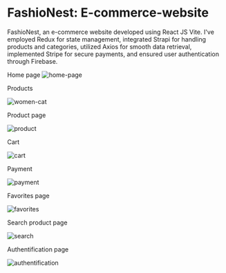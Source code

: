 # FashioNest: E-commerce-website

FashioNest, an e-commerce website developed using React JS Vite. I've employed Redux for state management, integrated Strapi for handling products and categories, utilized Axios for smooth data retrieval, implemented Stripe for secure payments, and ensured user authentication through Firebase.

Home page
![home-page](https://github.com/Iulia2191/E-commerce-website/assets/125976840/ba044eec-001c-45b7-ab60-cdbde0c551f1)



Products

![women-cat](https://github.com/Iulia2191/E-commerce-website/assets/125976840/dacdf234-2ee3-4de8-b4b7-b4b834d1bd20)


Product page

![product](https://github.com/Iulia2191/E-commerce-website/assets/125976840/96d827f4-515e-4588-8ffc-0462e0641bba)


Cart

![cart](https://github.com/Iulia2191/E-commerce-website/assets/125976840/263d8d56-b04f-4281-82c0-aac09a0c298e)


Payment

![payment](https://github.com/Iulia2191/E-commerce-website/assets/125976840/882fb1bb-773b-456b-bab7-8418aee589bd)


Favorites page

![favorites](https://github.com/Iulia2191/E-commerce-website/assets/125976840/91254f28-6860-4075-adab-82f8ba6358d3)


Search product page

![search](https://github.com/Iulia2191/E-commerce-website/assets/125976840/813a0f81-090d-40b1-87c0-537efca2483a)


Authentification page

![authentification](https://github.com/Iulia2191/E-commerce-website/assets/125976840/1f60ad70-f18b-463a-a9bd-04d0673b648e)






